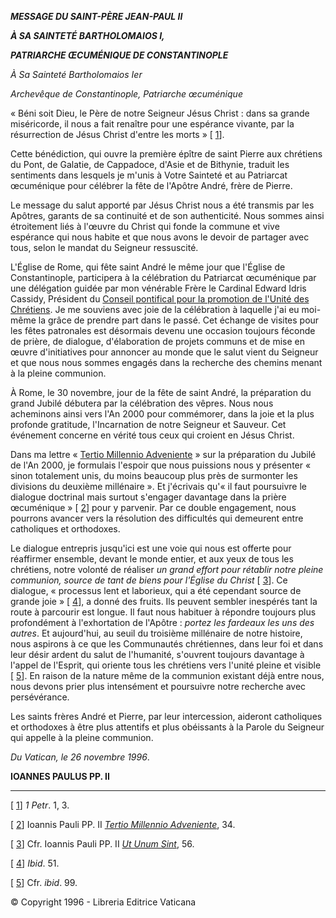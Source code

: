***MESSAGE DU SAINT-PÈRE JEAN-PAUL II***

***À SA SAINTETÉ BARTHOLOMAIOS I,***

***PATRIARCHE ŒCUMÉNIQUE DE CONSTANTINOPLE***

*À Sa Sainteté Bartholomaios Ier*

*Archevêque de Constantinople, Patriarche œcuménique*

« Béni soit Dieu, le Père de notre Seigneur Jésus Christ : dans sa grande miséricorde, il nous a fait renaître pour une espérance vivante, par la résurrection de Jésus Christ d'entre les morts » [ [1](#_ftn1 "")].

Cette bénédiction, qui ouvre la première épître de saint Pierre aux chrétiens du Pont, de Galatie, de Cappadoce, d'Asie et de Bithynie, traduit les sentiments dans lesquels je m'unis à Votre Sainteté et au Patriarcat œcuménique pour célébrer la fête de l'Apôtre André, frère de Pierre.

Le message du salut apporté par Jésus Christ nous a été transmis par les Apôtres, garants de sa continuité et de son authenticité. Nous sommes ainsi étroitement liés à l'œuvre du Christ qui fonde la commune et vive espérance qui nous habite et que nous avons le devoir de partager avec tous, selon le mandat du Seigneur ressuscité.

L'Église de Rome, qui fête saint André le même jour que l'Église de Constantinople, participera à la célébration du Patriarcat œcuménique par une délégation guidée par mon vénérable Frère le Cardinal Edward Idris Cassidy, Président du [Conseil pontifical pour la promotion de l'Unité des Chrétiens](http://www.vatican.va/roman_curia/pontifical_councils/chrstuni/index_fr.htm). Je me souviens avec joie de la célébration à laquelle j'ai eu moi-même la grâce de prendre part dans le passé. Cet échange de visites pour les fêtes patronales est désormais devenu une occasion toujours féconde de prière, de dialogue, d'élaboration de projets communs et de mise en œuvre d'initiatives pour annoncer au monde que le salut vient du Seigneur et que nous nous sommes engagés dans la recherche des chemins menant à la pleine communion.

À Rome, le 30 novembre, jour de la fête de saint André, la préparation du grand Jubilé débutera par la célébration des vêpres. Nous nous acheminons ainsi vers l'An 2000 pour commémorer, dans la joie et la plus profonde gratitude, l'Incarnation de notre Seigneur et Sauveur. Cet événement concerne en vérité tous ceux qui croient en Jésus Christ.

Dans ma lettre « [Tertio Millennio Adveniente](/content/john-paul-ii/fr/apost_letters/documents/hf_jp-ii_apl_10111994_tertio-millennio-adveniente.html) » sur la préparation du Jubilé de l'An 2000, je formulais l'espoir que nous puissions nous y présenter « sinon totalement unis, du moins beaucoup plus près de surmonter les divisions du deuxième millénaire ». Et j'écrivais qu'« il faut poursuivre le dialogue doctrinal mais surtout s'engager davantage dans la prière œcuménique » [ [2](#_ftn2 "")] pour y parvenir. Par ce double engagement, nous pourrons avancer vers la résolution des difficultés qui demeurent entre catholiques et orthodoxes.

Le dialogue entrepris jusqu'ici est une voie qui nous est offerte pour réaffirmer ensemble, devant le monde entier, et aux yeux de tous les chrétiens, notre volonté de réaliser *un grand effort pour rétablir notre pleine communion, source de tant de biens pour l'Église du Christ* [ [3](#_ftn3 "")]. Ce dialogue, « processus lent et laborieux, qui a été cependant source de grande joie » [ [4](#_ftn4 "")], a donné des fruits. Ils peuvent sembler inespérés tant la route à parcourir est longue. Il faut nous habituer à répondre toujours plus profondément à l'exhortation de l'Apôtre : *portez les fardeaux les uns des autres*. Et aujourd'hui, au seuil du troisième millénaire de notre histoire, nous aspirons à ce que les Communautés chrétiennes, dans leur foi et dans leur désir ardent du salut de l'humanité, s'ouvrent toujours davantage à l'appel de l'Esprit, qui oriente tous les chrétiens vers l'unité pleine et visible [ [5](#_ftn5 "")]. En raison de la nature même de la communion existant déjà entre nous, nous devons prier plus intensément et poursuivre notre recherche avec persévérance.

Les saints frères André et Pierre, par leur intercession, aideront catholiques et orthodoxes à être plus attentifs et plus obéissants à la Parole du Seigneur qui appelle à la pleine communion.

*Du Vatican, le 26 novembre 1996*.

**IOANNES PAULUS PP. II**

* * *

[ [1](#_ftnref1 "")] *1 Petr*. 1, 3.

[ [2](#_ftnref2 "")] Ioannis Pauli PP. II *[Tertio Millennio Adveniente](/content/john-paul-ii/fr/apost_letters/documents/hf_jp-ii_apl_10111994_tertio-millennio-adveniente.html)*, 34.

[ [3](#_ftnref3 "")] Cfr. Ioannis Pauli PP. II *[Ut Unum Sint](http://www.vatican.va/edocs/FRA0080/__PI.HTM)*, 56.

[ [4](#_ftnref4 "")] *Ibid*. 51.

[ [5](#_ftnref5 "")] Cfr. *ibid*. 99.

© Copyright 1996 - Libreria Editrice Vaticana